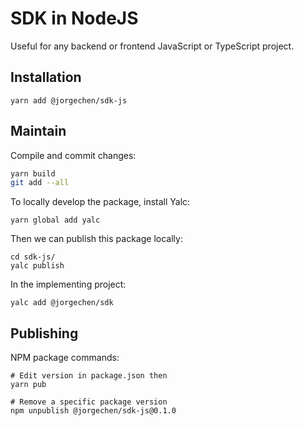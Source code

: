 # SDK in NodeJS

Useful for any backend or frontend JavaScript or TypeScript project.

## Installation

```shell script
yarn add @jorgechen/sdk-js
```

## Maintain

Compile and commit changes:

```sh
yarn build
git add --all  
```

To locally develop the package, install Yalc:

```shell script
yarn global add yalc
```

Then we can publish this package locally: 

```shell script
cd sdk-js/
yalc publish
```

In the implementing project:
```shell script
yalc add @jorgechen/sdk
```


## Publishing

NPM package commands:
```shell script
# Edit version in package.json then
yarn pub

# Remove a specific package version
npm unpublish @jorgechen/sdk-js@0.1.0
```
